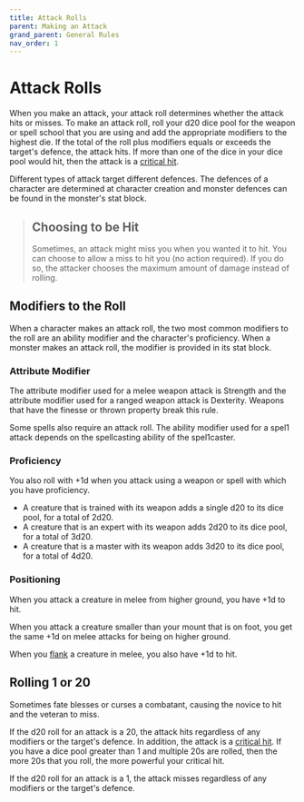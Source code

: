 ```yaml
---
title: Attack Rolls
parent: Making an Attack
grand_parent: General Rules
nav_order: 1
---
```


# Attack Rolls
When you make an attack, your attack roll determines whether the attack hits or misses. To make an attack roll, roll your d20 dice pool for the weapon or spell school that you are using and add the appropriate modifiers to the highest die. If the total of the roll plus modifiers equals or exceeds the target's defence, the attack hits. If more than one of the dice in your dice pool would hit, then the attack is a [critical hit](https://stormchaserroleplaying.com/stormchaserRPG/Combat/DamageandHealing/DamageRolls/#critical-hits).

Different types of attack target different defences. The defences of a character are determined at character creation and monster defences can be found in the monster's stat block.

> ## Choosing to be Hit
> Sometimes, an attack might miss you when you wanted it to hit. You can choose to allow a miss to hit you (no action required). If you do so, the attacker chooses the maximum amount of damage instead of rolling.

## Modifiers to the Roll
When a character makes an attack roll, the two most common modifiers to the roll are an ability modifier and the character's proficiency. When a monster makes an attack roll, the modifier is provided in its stat block.

### Attribute Modifier
The attribute modifier used for a melee weapon attack is Strength and the attribute modifier used for a ranged weapon attack is Dexterity. Weapons that have the finesse or thrown property break this rule.

Some spells also require an attack roll. The ability modifier used for a spel1 attack depends on the spellcasting ability of the spel1caster.

### Proficiency
You also roll with +1d when you attack using a weapon or spell with which you have proficiency.
* A creature that is trained with its weapon adds a single d20 to its dice pool, for a total of 2d20.
* A creature that is an expert with its weapon adds 2d20 to its dice pool, for a total of 3d20.
* A creature that is a master with its weapon adds 3d20 to its dice pool, for a total of 4d20.

### Positioning
When you attack a creature in melee from higher ground, you have +1d to hit.

When you attack a creature smaller than your mount that is on foot, you get the same +1d on melee attacks for being on higher ground.

When you [flank](https://stormchaserroleplaying.com/stormchaserRPG/Combat/MovementandPosition/PlayingonaGrid/#flanking) a creature in melee, you also have +1d to hit.

## Rolling 1 or 20
Sometimes fate blesses or curses a combatant, causing the novice to hit and the veteran to miss.

If the d20 roll for an attack is a 20, the attack hits regardless of any modifiers or the target's defence. In addition, the attack is a [critical hit](https://stormchaserroleplaying.com/stormchaserRPG/Combat/DamageandHealing/DamageRolls/#critical-hits). If you have a dice pool greater than 1 and multiple 20s are rolled, then the more 20s that you roll, the more powerful your critical hit.

If the d20 roll for an attack is a 1, the attack misses regardless of any modifiers or the target's defence.
